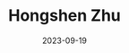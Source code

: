 ---
# Leave the homepage title empty to use the site title
title: Hongshen Zhu
date: 2023-09-19
type: landing


sections:
  - block: about.biography
    id: about
    content:
      title: Biography
      # Choose a user profile to display (a folder name within `content/authors/`)
      username: admin
    design:
      columns: '1'
  - block: markdown
    content:
      title: Research
      text: |-
       ## Publications
       **"Crisis and Correction: Do Government Rectification Efforts Restore Citizen Trust After Governance Failure?"** With Melanie Manion and Viola  Rothschild. *Accepted* at *Political Behavior*. [link](uploads/zhu_manion_rothschild_crisis.pdf) 

       **"Twisted Tongue: Limits of China's Propaganda during Crises and Policy Changes"** With Tony Zirui Yang. *Accepted* at *Political Science Research and Methods*. [link](uploads/yang_zhu_doublespeak.pdf)

       **"Contentious Origins of Authoritarian Social Protection: China's "Threat-driven" Strategy in Redistribution."** *Studies in Comparative International Development*. 2024. [link](uploads/social_security.pdf) [DOI](https://link.springer.com/article/10.1007/s12116-024-09429-z)
       
       **"Applying Insights from China: A Typology for Subnational Comparative Politics."** With Viola Rothschild. *Chinese Political Science Review*. 2024. [link](uploads/zhu_rothschild_typology.pdf) [DOI](https://link.springer.com/article/10.1007/s41111-024-00264-0)

       **"Dual Mandates in Chinese Congresses: Information and Cooptation.”** With Melanie Manion and Viola Rothschild. *Issues and Studies*. 2022. Vol. 58, No. 1: 1-20. [preprint](uploads/dual_mandates.pdf) [DOI](https://doi.org/10.1142/S1013251121500193)

       ## Under Review

       **"Community Policing and Political Participation in Contemporary China."** Presented at APSA Chinese Politics Mini-Conference 2024 With Viola Rothschild. [link](uploads/rothschild_zhu_policing.pdf)

       **"Policy under Conflicting Mandates: Evidence from 1 Billion Cellphones during China's COVID Lockdowns."** Presented at APSA Chinese Politics Mini-Conference 2022 
       
    

       ## Working Paper
       **"How Adaptive Propaganda Works: Evidence from China."** With Xinzhuo Huang and Haibing Yan. Presented at UCSD/Carter Center Young Scholars  Conference

       **"Bureaucrat Selection under Weak State Capacity: Evidence from the Democratic Republic of Congo."** With Dongil Lee, Eric Mvukiyehe,  Christelle Tchoup, and Guo Xu.
    design:
      columns: '1'
  - block: markdown
    content:
      title: Teaching
      text: |-
       ## Instructor

       **Introduction to Political Science** Lingnan University. Spring 2025

       **International Political Economy** Lingnan University. Spring 2025

       **Political Economy of Development.** Lingnan University. Fall 2024 

       **Political Economy of Global China.** University of Virginia. Fall 2023 [syllabus](uploads/syllabus_pe_of_global_china.pdf)

       **Chinese Politics.** University of Virginia. Spring 2024 [syllabus](uploads/Syllabus-ChinesePolitics.pdf)
    design:
      columns: '1'
---